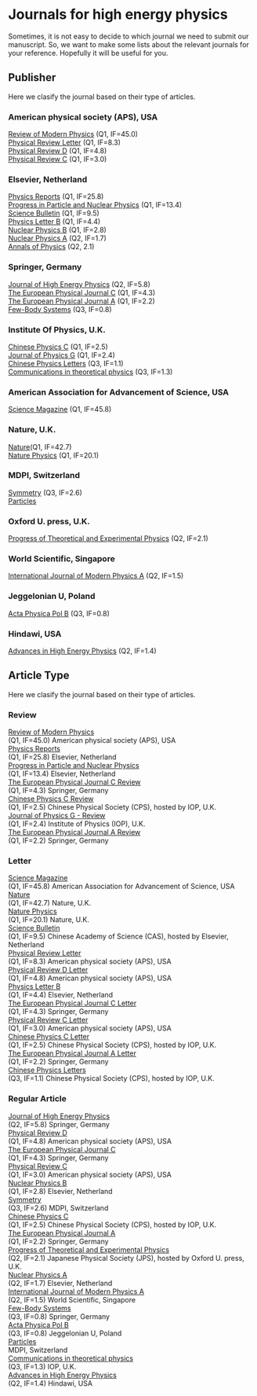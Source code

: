 # Journals for high energy physics

Sometimes, it is not easy to decide to which journal we need to submit our manuscript.
So, we want to make some lists about the relevant journals for your reference. Hopefully it will be useful for you.

## Publisher
Here we clasify the journal based on their type of articles.

### American physical society (APS), USA
[Review of Modern Physics](https://journals.aps.org/rmp/) (Q1, IF=45.0)\
[Physical Review Letter](https://journals.aps.org/prl/) (Q1, IF=8.3)\
[Physical Review D](https://journals.aps.org/prd/) (Q1, IF=4.8)\
[Physical Review C](https://journals.aps.org/prc/) (Q1, IF=3.0)

### Elsevier, Netherland
[Physics Reports](https://www.journals.elsevier.com/physics-reports) (Q1, IF=25.8)\
[Progress in Particle and Nuclear Physics](https://www.sciencedirect.com/journal/progress-in-particle-and-nuclear-physics) (Q1, IF=13.4)\
[Science Bulletin](https://www.journals.elsevier.com/science-bulletin) (Q1, IF=9.5)\
[Physics Letter B](https://www.journals.elsevier.com/physics-letters-b) (Q1, IF=4.4)\
[Nuclear Physics B](https://www.sciencedirect.com/journal/nuclear-physics-b) (Q1, IF=2.8)\
[Nuclear Physics A](https://www.sciencedirect.com/journal/nuclear-physics-a) (Q2, IF=1.7)\
[Annals of Physics](https://www.journals.elsevier.com/annals-of-physics) (Q2, 2.1)

### Springer, Germany
[Journal of High Energy Physics](https://www.springer.com/journal/13130) (Q2, IF=5.8)\
[The European Physical Journal C](https://www.springer.com/journal/10052) (Q1, IF=4.3)\
[The European Physical Journal A](https://www.springer.com/journal/10050/) (Q1, IF=2.2)\
[Few-Body Systems](https://www.springer.com/journal/601) (Q3, IF=0.8)

### Institute Of Physics, U.K.
[Chinese Physics C](https://iopscience.iop.org/journal/1674-1137) (Q1, IF=2.5)\
[Journal of Physics G](https://iopscience.iop.org/journal/0954-3899) (Q1, IF=2.4)\
[Chinese Physics Letters](https://iopscience.iop.org/journal/0256-307X) (Q3, IF=1.1)\
[Communications in theoretical physics](https://iopscience.iop.org/journal/0253-6102) (Q3, IF=1.3)

### American Association for Advancement of Science, USA
[Science Magazine](https://science.sciencemag.org) (Q1, IF=45.8) 

### Nature, U.K.
[Nature](https://www.nature.com)(Q1, IF=42.7)\
[Nature Physics](https://www.nature.com/nphys/about) (Q1, IF=20.1)

### MDPI, Switzerland 
[Symmetry](https://www.mdpi.com/journal/symmetry) (Q3, IF=2.6)\
[Particles](https://www.mdpi.com/journal/particles)

### Oxford U. press, U.K.
[Progress of Theoretical and Experimental Physics](https://academic.oup.com/ptep) (Q2, IF=2.1) 

### World Scientific, Singapore
[International Journal of Modern Physics A](https://www.worldscientific.com/worldscinet/ijmpa) (Q2, IF=1.5)

### Jeggelonian U, Poland
[Acta Physica Pol B](http://www.actaphys.uj.edu.pl) (Q3, IF=0.8) 

### Hindawi, USA
[Advances in High Energy Physics](https://www.hindawi.com/journals/ahep/) (Q2, IF=1.4) 


## Article Type
Here we clasify the journal based on their type of articles.

### Review
[Review of Modern Physics](https://journals.aps.org/rmp/)\
(Q1, IF=45.0) American physical society (APS), USA\
[Physics Reports](https://www.journals.elsevier.com/physics-reports)\
(Q1, IF=25.8) Elsevier, Netherland\
[Progress in Particle and Nuclear Physics](https://www.sciencedirect.com/journal/progress-in-particle-and-nuclear-physics)\
(Q1, IF=13.4) Elsevier, Netherland\
[The European Physical Journal C Review](https://www.springer.com/journal/10052)\
(Q1, IF=4.3) Springer, Germany\
[Chinese Physics C Review](https://iopscience.iop.org/journal/1674-1137)\
(Q1, IF=2.5) Chinese Physical Society (CPS), hosted by IOP, U.K.\
[Journal of Physics G - Review](https://iopscience.iop.org/journal/0954-3899)\
(Q1, IF=2.4) Institute of Physics (IOP), U.K.\
[The European Physical Journal A Review](https://www.springer.com/journal/10050/)\
(Q1, IF=2.2) Springer, Germany


### Letter
[Science Magazine](https://science.sciencemag.org)\
(Q1, IF=45.8) American Association for Advancement of Science, USA\
[Nature](https://www.nature.com)\
(Q1, IF=42.7) Nature, U.K.\
[Nature Physics](https://www.nature.com/nphys/about)\
(Q1, IF=20.1) Nature, U.K.\
[Science Bulletin](https://www.journals.elsevier.com/science-bulletin)\
(Q1, IF=9.5) Chinese Academy of Science (CAS), hosted by Elsevier, Netherland\
[Physical Review Letter](https://journals.aps.org/prl/)\
(Q1, IF=8.3) American physical society (APS), USA\
[Physical Review D Letter](https://journals.aps.org/prd/)\
(Q1, IF=4.8) American physical society (APS), USA\
[Physics Letter B](https://www.journals.elsevier.com/physics-letters-b)\
(Q1, IF=4.4) Elsevier, Netherland\
[The European Physical Journal C Letter](https://www.springer.com/journal/10052)\
(Q1, IF=4.3) Springer, Germany\
[Physical Review C Letter](https://journals.aps.org/prc/)\
(Q1, IF=3.0) American physical society (APS), USA\
[Chinese Physics C Letter](https://iopscience.iop.org/journal/1674-1137)\
(Q1, IF=2.5) Chinese Physical Society (CPS), hosted by IOP, U.K.\
[The European Physical Journal A Letter](https://www.springer.com/journal/10050/)\
(Q1, IF=2.2) Springer, Germany\
[Chinese Physics Letters](https://iopscience.iop.org/journal/0256-307X)\
(Q3, IF=1.1) Chinese Physical Society (CPS), hosted by IOP, U.K.

### Regular Article
[Journal of High Energy Physics](https://www.springer.com/journal/13130)\
(Q2, IF=5.8) Springer, Germany\
[Physical Review D](https://journals.aps.org/prd/)\
(Q1, IF=4.8) American physical society (APS), USA\
[The European Physical Journal C](https://www.springer.com/journal/10052)\
(Q1, IF=4.3) Springer, Germany\
[Physical Review C](https://journals.aps.org/prc/)\
(Q1, IF=3.0) American physical society (APS), USA\
[Nuclear Physics B](https://www.sciencedirect.com/journal/nuclear-physics-b)\
(Q1, IF=2.8) Elsevier, Netherland\
[Symmetry](https://www.mdpi.com/journal/symmetry)\
(Q3, IF=2.6) MDPI, Switzerland\
[Chinese Physics C](https://iopscience.iop.org/journal/1674-1137)\
(Q1, IF=2.5) Chinese Physical Society (CPS), hosted by IOP, U.K.\
[The European Physical Journal A](https://www.springer.com/journal/10050/)\
(Q1, IF=2.2) Springer, Germany\
[Progress of Theoretical and Experimental Physics](https://academic.oup.com/ptep)\
(Q2, IF=2.1) Japanese Physical Society (JPS), hosted by Oxford U. press, U.K.\
[Nuclear Physics A](https://www.sciencedirect.com/journal/nuclear-physics-a)\
(Q2, IF=1.7) Elsevier, Netherland\
[International Journal of Modern Physics A](https://www.worldscientific.com/worldscinet/ijmpa)\
(Q2, IF=1.5) World Scientific, Singapore\
[Few-Body Systems](https://www.springer.com/journal/601)\
(Q3, IF=0.8) Springer, Germany\
[Acta Physica Pol B](http://www.actaphys.uj.edu.pl)\
(Q3, IF=0.8) Jeggelonian U, Poland\
[Particles](https://www.mdpi.com/journal/particles)\
MDPI, Switzerland\
[Communications in theoretical physics](https://iopscience.iop.org/journal/0253-6102)\
(Q3, IF=1.3) IOP, U.K.\
[Advances in High Energy Physics](https://www.hindawi.com/journals/ahep/)\
(Q2, IF=1.4) Hindawi, USA
